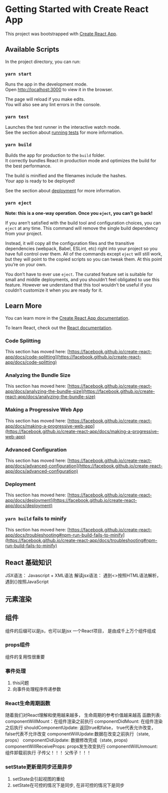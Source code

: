 # Getting Started with Create React App

This project was bootstrapped with [Create React App](https://github.com/facebook/create-react-app).

## Available Scripts

In the project directory, you can run:

### `yarn start`

Runs the app in the development mode.\
Open [http://localhost:3000](http://localhost:3000) to view it in the browser.

The page will reload if you make edits.\
You will also see any lint errors in the console.

### `yarn test`

Launches the test runner in the interactive watch mode.\
See the section about [running tests](https://facebook.github.io/create-react-app/docs/running-tests) for more information.

### `yarn build`

Builds the app for production to the `build` folder.\
It correctly bundles React in production mode and optimizes the build for the best performance.

The build is minified and the filenames include the hashes.\
Your app is ready to be deployed!

See the section about [deployment](https://facebook.github.io/create-react-app/docs/deployment) for more information.

### `yarn eject`

**Note: this is a one-way operation. Once you `eject`, you can’t go back!**

If you aren’t satisfied with the build tool and configuration choices, you can `eject` at any time. This command will remove the single build dependency from your project.

Instead, it will copy all the configuration files and the transitive dependencies (webpack, Babel, ESLint, etc) right into your project so you have full control over them. All of the commands except `eject` will still work, but they will point to the copied scripts so you can tweak them. At this point you’re on your own.

You don’t have to ever use `eject`. The curated feature set is suitable for small and middle deployments, and you shouldn’t feel obligated to use this feature. However we understand that this tool wouldn’t be useful if you couldn’t customize it when you are ready for it.

## Learn More

You can learn more in the [Create React App documentation](https://facebook.github.io/create-react-app/docs/getting-started).

To learn React, check out the [React documentation](https://reactjs.org/).

### Code Splitting

This section has moved here: [https://facebook.github.io/create-react-app/docs/code-splitting](https://facebook.github.io/create-react-app/docs/code-splitting)

### Analyzing the Bundle Size

This section has moved here: [https://facebook.github.io/create-react-app/docs/analyzing-the-bundle-size](https://facebook.github.io/create-react-app/docs/analyzing-the-bundle-size)

### Making a Progressive Web App

This section has moved here: [https://facebook.github.io/create-react-app/docs/making-a-progressive-web-app](https://facebook.github.io/create-react-app/docs/making-a-progressive-web-app)

### Advanced Configuration

This section has moved here: [https://facebook.github.io/create-react-app/docs/advanced-configuration](https://facebook.github.io/create-react-app/docs/advanced-configuration)

### Deployment

This section has moved here: [https://facebook.github.io/create-react-app/docs/deployment](https://facebook.github.io/create-react-app/docs/deployment)

### `yarn build` fails to minify

This section has moved here: [https://facebook.github.io/create-react-app/docs/troubleshooting#npm-run-build-fails-to-minify](https://facebook.github.io/create-react-app/docs/troubleshooting#npm-run-build-fails-to-minify)


## React 基础知识
JSX语法： Javascript + XML语法
解读jsx语法： 遇到<>按照HTML语法解析， 遇到{}按照JavaScript

## 元素渲染

## 组件

组件的后缀可以是js，也可以是jsx
一个React项目， 是由成千上万个组件组成

### props组件
组件的复用性很重要

### 事件处理
1. this问题
2. 向事件处理程序传递参数

### React生命周期函数
随着我们对React理解和使用越来越多， 生命周期的参考价值越来越高
函数列表:
    componentWillMount：在组件渲染之前执行
    componentDidMount: 在组件渲染之后执行
    shouldComponentUpdate: 返回true和false， true代表允许改变，false代表不允许改变
    componentWillUpdate:数据在改变之前执行（state, props）
    componentDidUpdate: 数据修改完成（state, props)
    componentWillReceiveProps: props发生改变执行
    componentWillUnmount: 组件卸载前执行
子传父！！！
父传子！！！

### setState更新是同步还是异步
1. setState会引起视图的重绘
2. setState在可控的情况下是同步, 在非可控的情况下是同步

